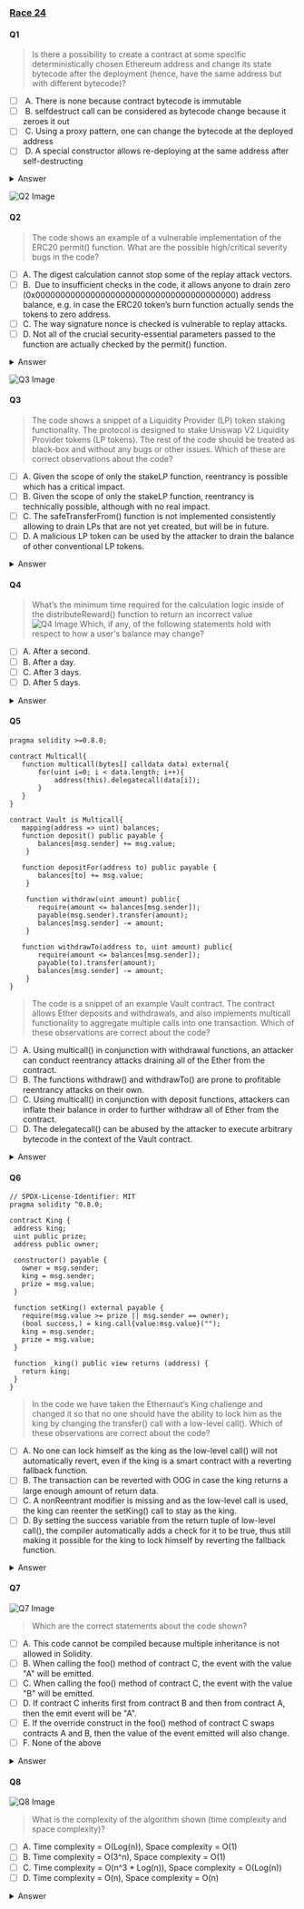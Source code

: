 ### [Race 24](https://docs.google.com/document/d/1PswXg-sc4Hy4YCGuTrwgZnXSEsfNZ_-rkiABw2ggOKc/edit)

#### Q1
>  Is there a possibility to create a contract at some specific deterministically chosen Ethereum address and change its state bytecode after the deployment (hence, have the same address but with different bytecode)?
- [ ]  A. There is none because contract bytecode is immutable
- [ ]  B. selfdestruct call can be considered as bytecode change because it zeroes it out
- [ ]  C. Using a proxy pattern, one can change the bytecode at the deployed address
- [ ]  D. A special constructor allows re-deploying at the same address after self-destructing
<details>
<summary>Answer</summary>
B,D
<p>
one can use metamorphic contracts to deploy different bytecodes to the same address
</p>
</details> 

![Q2 Image](https://lh7-us.googleusercontent.com/wDfW_ro_LPh1_Yn0fYZtuHuNKxbZ1cVQzLNnbmG0EIG2rhTHht1pK4C8jKxDbsqaCJ7l-KXgDFl9E7fzRI_-LnCxA5rK3RlLXlTsfkUH0iHnlFMsWLXyvNnRxppKBlHTsdJ0QnOUYYNQI_c-OSTPU6w "Q2 Image")
#### Q2
> The code shows an example of a vulnerable implementation of the ERC20 permit() function. What are the possible high/critical severity bugs in the code?
- [ ]  A. The digest calculation cannot stop some of the replay attack vectors.
- [ ]  B.  Due to insufficient checks in the code, it allows anyone to drain zero (0x0000000000000000000000000000000000000000) address balance, e.g. in case the ERC20 token’s burn function actually sends the tokens to zero address.
- [ ]  C. The way signature nonce is checked is vulnerable to replay attacks.
- [ ]  D. Not all of the crucial security-essential parameters passed to the function are actually checked by the permit() function.

<details>
<summary>Answer</summary>
A,B,C,D
<p>
the code has all of the bugs mentioned, as per ecrecover() return value was not being checked for 0 address, expiry was not being checked, and also the S value of the signature is malleable (check ECDSA malleability)
</p>
</details>

![Q3 Image](https://lh7-us.googleusercontent.com/b_n14NzFnZvo8n8XTfBMTl2KRUNpTSWcgy4GDMbwjFY5KydBZ4Il7jYwt3ygrL_ztce6xwOKvXRPeXlAJJI2l8NZlQqllBvds-SolAx_PIAre0TV9t6JE2u0-v6n-wKnGSGdNm6qnsskMChN715BXVU "Q3 Image")
#### Q3
> The code shows a snippet of a Liquidity Provider (LP) token staking functionality. The protocol is designed to stake Uniswap V2 Liquidity Provider tokens (LP tokens). The rest of the code should be treated as black-box and without any bugs or other issues. Which of these are correct observations about the code?
- [ ]  A. Given the scope of only the stakeLP function, reentrancy is possible which has a critical impact.
- [ ]  B. Given the scope of only the stakeLP function, reentrancy is technically possible, although with no real impact.
- [ ]  C. The safeTransferFrom() function is not implemented consistently allowing to drain LPs that are not yet created, but will be in future.
- [ ]  D. A malicious LP token can be used by the attacker to drain the balance of other conventional LP tokens.

<details>
<summary>Answer</summary>
B,C
<p>
safeTransferFrom has a check missing that contract has any code, calling this on empty accounts will return true with empty data and pass the required check, thus if one frontruns the LP token creation (on uniswap factory) and calls the stakeLP will be able to stake any amount of money
</p>
</details>

#### Q4
> What’s the minimum time required for the calculation logic inside of the distributeReward() function to return an incorrect value
![Q4 Image](https://lh7-us.googleusercontent.com/r7C9fGMBTl9jMPGiyIWPk4C4ifsV3CnBxT6Us-A7SjTBPR_fR70AydeUqC_WYAkUWutWe1kPUVa4HmZmxT6-lTezy1IMhlr_E4ZCGAa9OvOJF4giZt1P1zFdA3vl6YVxo3DBsfDLKNugTYu6xmkd_WI "Q4 Image")
> Which, if any, of the following statements hold with respect to how a user's balance may change?
- [ ]  A. After a second.
- [ ]  B. After a day.
- [ ]  C. After 3 days.
- [ ]  D. After 5 days.

<details>
<summary>Answer</summary>
B
<p>
this is a rounding bug, 1/2**days will return 0 but will start doing that only after one day has passed, as 2**0 will be equal to 1, and for the first day the calculation will (ironically) work correctly
</p>
</details>

#### Q5
```solidity
pragma solidity >=0.8.0;

contract Multicall{
   function multicall(bytes[] calldata data) external{
       for(uint i=0; i < data.length; i++){
           address(this).delegatecall(data[i]);
       }
   }
}

contract Vault is Multicall{
   mapping(address => uint) balances;
   function deposit() public payable {
       balances[msg.sender] += msg.value;
    }

   function depositFor(address to) public payable {
       balances[to] += msg.value;
    }

    function withdraw(uint amount) public{
       require(amount <= balances[msg.sender]);
       payable(msg.sender).transfer(amount);
       balances[msg.sender] -= amount;
    }

   function withdrawTo(address to, uint amount) public{
       require(amount <= balances[msg.sender]);
       payable(to).transfer(amount);
       balances[msg.sender] -= amount;
    }
}
```
> The code is a snippet of an example Vault contract. The contract allows Ether deposits and withdrawals, and also implements multicall functionality to aggregate multiple calls into one transaction. Which of these observations are correct about the code?
- [ ]  A. Using multicall() in conjunction with withdrawal functions, an attacker can conduct reentrancy attacks draining all of the Ether from the contract.
- [ ]  B. The functions withdraw() and withdrawTo() are prone to profitable reentrancy attacks on their own. 
- [ ]  C. Using multicall() in conjunction with deposit functions, attackers can inflate their balance in order to further withdraw all of Ether from the contract.
- [ ]  D. The delegatecall() can be abused by the attacker to execute arbitrary bytecode in the context of the Vault contract.

<details>
<summary>Answer</summary>
C
<p>
This question had a flaw in the task code (missing “payable” for the multicall function), but this does not make the other 3 answers to be correct. The designed bug was that calling the deposit function in multicall loop will keep the msg.value the same for all the calls, thus amplifying the deposited amount.
</p>
</details>

#### Q6
```solidity
// SPDX-License-Identifier: MIT
pragma solidity ^0.8.0;

contract King {
 address king;
 uint public prize;
 address public owner;

 constructor() payable {
   owner = msg.sender; 
   king = msg.sender;
   prize = msg.value;
 }

 function setKing() external payable {
   require(msg.value >= prize || msg.sender == owner);
   (bool success,) = king.call{value:msg.value}("");
   king = msg.sender;
   prize = msg.value;
 }

 function _king() public view returns (address) {
   return king;
 }
}
```
> In the code we have taken the Ethernaut’s King challenge and changed it so that no one should have the ability to lock him as the king by changing the transfer() call with a low-level call(). Which of these observations are correct about the code?
- [ ]  A.  No one can lock himself as the king as the low-level call() will not automatically revert, even if the king is a smart contract with a reverting fallback function.
- [ ]  B. The transaction can be reverted with OOG in case the king returns a large enough amount of return data.
- [ ]  C. A nonReentrant modifier is missing and as the low-level call is used, the king can reenter the setKing() call to stay as the king.
- [ ]  D. By setting the success variable from the return tuple of low-level call(), the compiler automatically adds a check for it to be true, thus still making it possible for the king to lock himself by reverting the fallback function.

<details>
<summary>Answer</summary>
B
<p>
A trick called return-bomb can be used to prevent anyone from changing “the king”. By returning a big amount of return data the setKing will revert while trying to copy the returned data. Interestingly, despite the code ignores the second return value of the tuple the compiler still adds a code to copy the returned bytes.
</p>
</details>

#### Q7
![Q7 Image](https://lh7-us.googleusercontent.com/4LWvAvZCmAYF3pUrfD-_LmbwnPciwJMqxkZzMqQSwvi4FVkdi_Hik0vANsNQ-eM16YdCxg0uYgae3mDSVgwdSRME8-kNyjErCAdj7Tsd_MQuugmMmBn5xKl7Dy37njNuz45-LRFJhdGTvISoirMutXA "Q7 Image")
> Which are the correct statements about the code shown?
- [ ]  A. This code cannot be compiled because multiple inheritance is not allowed in Solidity.
- [ ]  B. When calling the foo() method of contract C, the event with the value "A" will be emitted.
- [ ]  C. When calling the foo() method of contract C, the event with the value "B" will be emitted.
- [ ]  D. If contract C inherits first from contract B and then from contract A, then the emit event will be "A".
- [ ]  E. If the override construct in the foo() method of contract C swaps contracts A and B, then the value of the event emitted will also change.
- [ ]  F. None of the above

<details>
<summary>Answer</summary>
C,D
<p>
This task revolves around the multiple inheritance challenge in Solidity. To address it successfully, it's essential to understand that Solidity implements inheritance through the C3-linearization algorithm, where the last class from which the original class is inherited becomes the superclass
</p>
</details>

#### Q8
![Q8 Image](https://lh7-us.googleusercontent.com/A9QPY9PmNIQPlGv2qlEXOkoW2XsMPDArruHrgi0nWMyqhGssmQ0OuXkcdqVnXkkqQtpKCqwFlDcBeGwVuHH8aK2v95-GTjbZy7kDYl5a89hxqKE-yjwi2IZ6P-F9NTKs-pTV_AGmhATwi3CuKF1rDZ4 "Q8 Image")
> What is the complexity of the algorithm shown (time complexity and space complexity)?
- [ ]  A. Time complexity = O(Log(n)), Space complexity = O(1)
- [ ]  B. Time complexity = O(3^n), Space complexity = O(1)
- [ ]  C. Time complexity = O(n^3 * Log(n)), Space complexity = O(Log(n))
- [ ]  D. Time complexity = O(n), Space complexity = O(n)

<details>
<summary>Answer</summary>
D
<p>
This problem introduces a recursive algorithm for calculating the nth Tribonacci number with the use of memoization
</p>
</details>